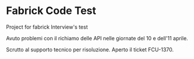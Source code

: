 # Fabrick Code Test
Project for fabrick  Interview's test 

Avuto problemi con il richiamo delle API 
nelle giornate del 10 e dell'11 aprile.

Scrutto al supporto tecnico per risoluzione.
Aperto il ticket FCU-1370.
